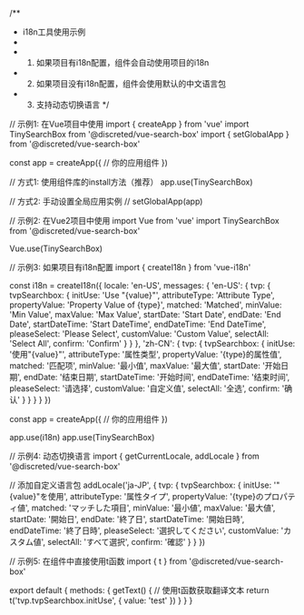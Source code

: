 /**
 * i18n工具使用示例
 * 
 * 1. 如果项目有i18n配置，组件会自动使用项目的i18n
 * 2. 如果项目没有i18n配置，组件会使用默认的中文语言包
 * 3. 支持动态切换语言
 */

// 示例1: 在Vue项目中使用
import { createApp } from 'vue'
import TinySearchBox from '@discreted/vue-search-box'
import { setGlobalApp } from '@discreted/vue-search-box'

const app = createApp({
  // 你的应用组件
})

// 方式1: 使用组件库的install方法（推荐）
app.use(TinySearchBox)

// 方式2: 手动设置全局应用实例
// setGlobalApp(app)

// 示例2: 在Vue2项目中使用
import Vue from 'vue'
import TinySearchBox from '@discreted/vue-search-box'

Vue.use(TinySearchBox)

// 示例3: 如果项目有i18n配置
import { createI18n } from 'vue-i18n'

const i18n = createI18n({
  locale: 'en-US',
  messages: {
    'en-US': {
      tvp: {
        tvpSearchbox: {
          initUse: 'Use "{value}"',
          attributeType: 'Attribute Type',
          propertyValue: 'Property Value of {type}',
          matched: 'Matched',
          minValue: 'Min Value',
          maxValue: 'Max Value',
          startDate: 'Start Date',
          endDate: 'End Date',
          startDateTime: 'Start DateTime',
          endDateTime: 'End DateTime',
          pleaseSelect: 'Please Select',
          customValue: 'Custom Value',
          selectAll: 'Select All',
          confirm: 'Confirm'
        }
      }
    },
    'zh-CN': {
      tvp: {
        tvpSearchbox: {
          initUse: '使用"{value}"',
          attributeType: '属性类型',
          propertyValue: '{type}的属性值',
          matched: '匹配项',
          minValue: '最小值',
          maxValue: '最大值',
          startDate: '开始日期',
          endDate: '结束日期',
          startDateTime: '开始时间',
          endDateTime: '结束时间',
          pleaseSelect: '请选择',
          customValue: '自定义值',
          selectAll: '全选',
          confirm: '确认'
        }
      }
    }
  }
})

const app = createApp({
  // 你的应用组件
})

app.use(i18n)
app.use(TinySearchBox)

// 示例4: 动态切换语言
import { getCurrentLocale, addLocale } from '@discreted/vue-search-box'

// 添加自定义语言包
addLocale('ja-JP', {
  tvp: {
    tvpSearchbox: {
      initUse: '"{value}"を使用',
      attributeType: '属性タイプ',
      propertyValue: '{type}のプロパティ値',
      matched: 'マッチした項目',
      minValue: '最小値',
      maxValue: '最大値',
      startDate: '開始日',
      endDate: '終了日',
      startDateTime: '開始日時',
      endDateTime: '終了日時',
      pleaseSelect: '選択してください',
      customValue: 'カスタム値',
      selectAll: 'すべて選択',
      confirm: '確認'
    }
  }
})

// 示例5: 在组件中直接使用t函数
import { t } from '@discreted/vue-search-box'

export default {
  methods: {
    getText() {
      // 使用t函数获取翻译文本
      return t('tvp.tvpSearchbox.initUse', { value: 'test' })
    }
  }
}

